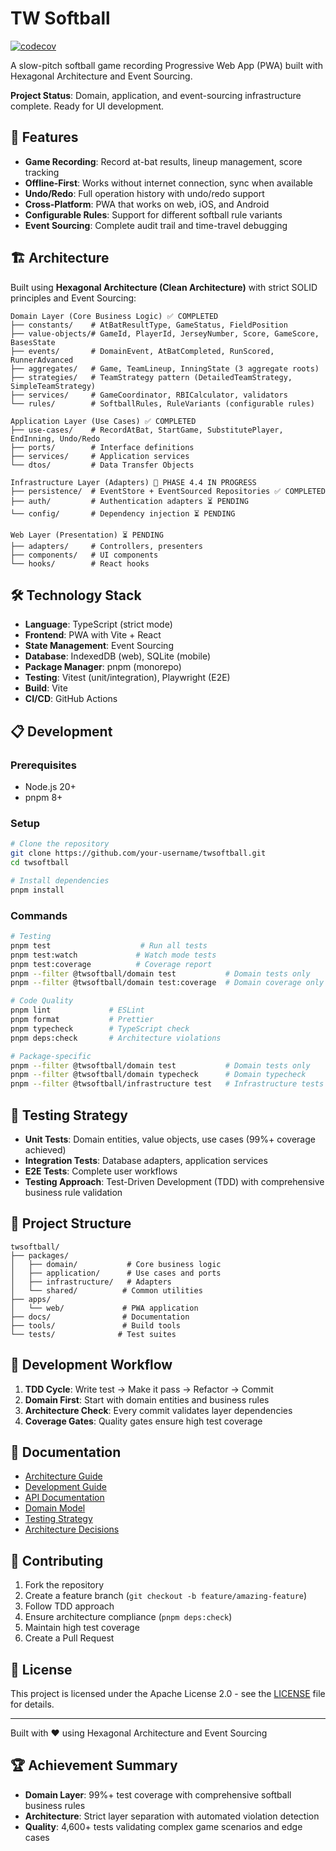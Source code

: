 # TW Softball

[![codecov](https://codecov.io/gh/xeonchen/twsoftball/graph/badge.svg?token=CODECOV_TOKEN)](https://codecov.io/gh/xeonchen/twsoftball)

A slow-pitch softball game recording Progressive Web App (PWA) built with
Hexagonal Architecture and Event Sourcing.

**Project Status**: Domain, application, and event-sourcing infrastructure
complete. Ready for UI development.

## 🚀 Features

- **Game Recording**: Record at-bat results, lineup management, score tracking
- **Offline-First**: Works without internet connection, sync when available
- **Undo/Redo**: Full operation history with undo/redo support
- **Cross-Platform**: PWA that works on web, iOS, and Android
- **Configurable Rules**: Support for different softball rule variants
- **Event Sourcing**: Complete audit trail and time-travel debugging

## 🏗️ Architecture

Built using **Hexagonal Architecture (Clean Architecture)** with strict SOLID
principles and Event Sourcing:

```
Domain Layer (Core Business Logic) ✅ COMPLETED
├── constants/    # AtBatResultType, GameStatus, FieldPosition
├── value-objects/# GameId, PlayerId, JerseyNumber, Score, GameScore, BasesState
├── events/       # DomainEvent, AtBatCompleted, RunScored, RunnerAdvanced
├── aggregates/   # Game, TeamLineup, InningState (3 aggregate roots)
├── strategies/   # TeamStrategy pattern (DetailedTeamStrategy, SimpleTeamStrategy)
├── services/     # GameCoordinator, RBICalculator, validators
└── rules/        # SoftballRules, RuleVariants (configurable rules)

Application Layer (Use Cases) ✅ COMPLETED
├── use-cases/    # RecordAtBat, StartGame, SubstitutePlayer, EndInning, Undo/Redo
├── ports/        # Interface definitions
├── services/     # Application services
└── dtos/         # Data Transfer Objects

Infrastructure Layer (Adapters) 🔄 PHASE 4.4 IN PROGRESS
├── persistence/  # EventStore + EventSourced Repositories ✅ COMPLETED
├── auth/         # Authentication adapters ⏳ PENDING
└── config/       # Dependency injection ⏳ PENDING

Web Layer (Presentation) ⏳ PENDING
├── adapters/     # Controllers, presenters
├── components/   # UI components
└── hooks/        # React hooks
```

## 🛠️ Technology Stack

- **Language**: TypeScript (strict mode)
- **Frontend**: PWA with Vite + React
- **State Management**: Event Sourcing
- **Database**: IndexedDB (web), SQLite (mobile)
- **Package Manager**: pnpm (monorepo)
- **Testing**: Vitest (unit/integration), Playwright (E2E)
- **Build**: Vite
- **CI/CD**: GitHub Actions

## 📋 Development

### Prerequisites

- Node.js 20+
- pnpm 8+

### Setup

```bash
# Clone the repository
git clone https://github.com/your-username/twsoftball.git
cd twsoftball

# Install dependencies
pnpm install
```

### Commands

```bash
# Testing
pnpm test                    # Run all tests
pnpm test:watch             # Watch mode tests
pnpm test:coverage          # Coverage report
pnpm --filter @twsoftball/domain test           # Domain tests only
pnpm --filter @twsoftball/domain test:coverage  # Domain coverage only

# Code Quality
pnpm lint             # ESLint
pnpm format           # Prettier
pnpm typecheck        # TypeScript check
pnpm deps:check       # Architecture violations

# Package-specific
pnpm --filter @twsoftball/domain test           # Domain tests only
pnpm --filter @twsoftball/domain typecheck      # Domain typecheck
pnpm --filter @twsoftball/infrastructure test   # Infrastructure tests only
```

## 🧪 Testing Strategy

- **Unit Tests**: Domain entities, value objects, use cases (99%+ coverage
  achieved)
- **Integration Tests**: Database adapters, application services
- **E2E Tests**: Complete user workflows
- **Testing Approach**: Test-Driven Development (TDD) with comprehensive
  business rule validation

## 📁 Project Structure

```
twsoftball/
├── packages/
│   ├── domain/           # Core business logic
│   ├── application/      # Use cases and ports
│   ├── infrastructure/   # Adapters
│   └── shared/          # Common utilities
├── apps/
│   └── web/             # PWA application
├── docs/                # Documentation
├── tools/               # Build tools
└── tests/              # Test suites
```

## 🎯 Development Workflow

1. **TDD Cycle**: Write test → Make it pass → Refactor → Commit
2. **Domain First**: Start with domain entities and business rules
3. **Architecture Check**: Every commit validates layer dependencies
4. **Coverage Gates**: Quality gates ensure high test coverage

## 📖 Documentation

- [Architecture Guide](docs/design/architecture.md)
- [Development Guide](docs/guides/development.md)
- [API Documentation](docs/design/api-contracts.md)
- [Domain Model](docs/design/domain-model.md)
- [Testing Strategy](docs/guides/testing-strategy.md)
- [Architecture Decisions](docs/adr/)

## 🤝 Contributing

1. Fork the repository
2. Create a feature branch (`git checkout -b feature/amazing-feature`)
3. Follow TDD approach
4. Ensure architecture compliance (`pnpm deps:check`)
5. Maintain high test coverage
6. Create a Pull Request

## 📄 License

This project is licensed under the Apache License 2.0 - see the
[LICENSE](LICENSE) file for details.

---

Built with ❤️ using Hexagonal Architecture and Event Sourcing

## 🏆 Achievement Summary

- **Domain Layer**: 99%+ test coverage with comprehensive softball business
  rules
- **Architecture**: Strict layer separation with automated violation detection
- **Quality**: 4,600+ tests validating complex game scenarios and edge cases
